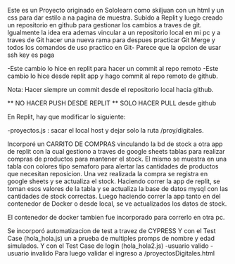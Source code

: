 Este es un Proyecto originado en Sololearn como skiljuan con un html y un css para dar estilo a na pagina de muestra.
Subido a Replit y luego creado un repositorio en github para gestionar los cambios a traves de git.
Igualmente la idea era ademas vincular a un repositorio local en mi pc y a traves de Git hacer una nueva rama para 
despues practicar Git Merge y todos los comandos de uso practico en Git-
Parece que la opcion de usar ssh key es paga

-Este cambio lo hice en replit para hacer un commit al repo remoto
-Este cambio lo hice desde replit app y hago commit al repo remoto de github.


Nota: Hacer siempre un commit desde el repositorio local hacia github.

** NO HACER PUSH DESDE REPLIT ** SOLO HACER PULL desde github

En Replit, hay que modificar lo siguiente:

-proyectos.js : sacar el local host y dejar solo la ruta /proy/digitales.



Incorporé un CARRITO DE COMPRAS vinculando la bd de stock a otra app de replit con la cual gestiono a traves de google sheets tablas para realizar
compras de productos para mantener el stock. El mismo se muestra en una tabla con colores tipo semaforo para alertar las cantidades de productos
que necesitan reposicion. Una vez realizada la compra se registra en google sheets y se actualiza el stock. Haciendo correr la app de replit, se
toman esos valores de la tabla y se actualiza la base de datos mysql con las cantidades de stock correctas. Luego haciendo correr la app tanto en 
del contenedor de Docker o desde local, se ve actualizados los datos de stock.

El contenedor de docker tambien fue incorporado para correrlo en otra pc.

Se incorporó automatizacion de test a travez de CYPRESS 
Y con el Test Case (hola_hola.js)
un a prueba de multiples promps de nombre y edad simulados.
Y con el Test Case de login (hola_hola2.js)
-usuario valido
-usuario invalido
Para luego validar el ingreso a /proyectosDigitales.html